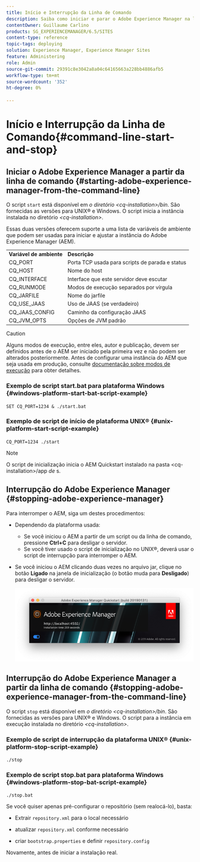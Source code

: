 ```yaml
---
title: Início e Interrupção da Linha de Comando
description: Saiba como iniciar e parar o Adobe Experience Manager na linha de comando.
contentOwner: Guillaume Carlino
products: SG_EXPERIENCEMANAGER/6.5/SITES
content-type: reference
topic-tags: deploying
solution: Experience Manager, Experience Manager Sites
feature: Administering
role: Admin
source-git-commit: 29391c8e3042a8a04c64165663a228bb4886afb5
workflow-type: tm+mt
source-wordcount: '352'
ht-degree: 0%

---
```


# Início e Interrupção da Linha de Comando{#command-line-start-and-stop}

## Iniciar o Adobe Experience Manager a partir da linha de comando {#starting-adobe-experience-manager-from-the-command-line}

O script `start` está disponível em *o diretório &lt;cq-installation>/bin*. São fornecidas as versões para UNIX® e Windows. O script inicia a instância instalada no diretório *&lt;cq-installation>*.

Essas duas versões oferecem suporte a uma lista de variáveis de ambiente que podem ser usadas para iniciar e ajustar a instância do Adobe Experience Manager (AEM).

<table>
 <tbody>
  <tr>
   <td><strong>Variável de ambiente </strong></td>
   <td><strong>Descrição </strong></td>
  </tr>
  <tr>
   <td>CQ_PORT</td>
   <td>Porta TCP usada para scripts de parada e status<br /> </td>
  </tr>
  <tr>
   <td>CQ_HOST</td>
   <td>Nome do host<br /> </td>
  </tr>
  <tr>
   <td>CQ_INTERFACE</td>
   <td>Interface que este servidor deve escutar<br /> </td>
  </tr>
  <tr>
   <td>CQ_RUNMODE</td>
   <td>Modos de execução separados por vírgula<br /> </td>
  </tr>
  <tr>
   <td>CQ_JARFILE</td>
   <td>Nome do jarfile<br /> </td>
  </tr>
  <tr>
   <td>CQ_USE_JAAS</td>
   <td>Uso de JAAS (se verdadeiro)<br /> </td>
  </tr>
  <tr>
   <td>CQ_JAAS_CONFIG</td>
   <td>Caminho da configuração JAAS<br /> </td>
  </tr>
  <tr>
   <td>CQ_JVM_OPTS</td>
   <td>Opções de JVM padrão<br /> </td>
  </tr>
 </tbody>
</table>

>[!CAUTION]
>
>Alguns modos de execução, entre eles, autor e publicação, devem ser definidos antes de o AEM ser iniciado pela primeira vez e não podem ser alterados posteriormente. Antes de configurar uma instância do AEM que seja usada em produção, consulte [documentação sobre modos de execução](/help/sites-deploying/configure-runmodes.md) para obter detalhes.

### Exemplo de script start.bat para plataforma Windows {#windows-platform-start-bat-script-example}

```shell
SET CQ_PORT=1234 & ./start.bat
```

### Exemplo de script de início de plataforma UNIX® {#unix-platform-start-script-example}

```shell
CQ_PORT=1234 ./start
```

>[!NOTE]
>
>O script de inicialização inicia o AEM Quickstart instalado na pasta &lt;cq-installation>/app *de* s.

## Interrupção do Adobe Experience Manager {#stopping-adobe-experience-manager}

Para interromper o AEM, siga um destes procedimentos:

* Dependendo da plataforma usada:

   * Se você iniciou o AEM a partir de um script ou da linha de comando, pressione **Ctrl+C** para desligar o servidor.
   * Se você tiver usado o script de inicialização no UNIX®, deverá usar o script de interrupção para interromper o AEM.

* Se você iniciou o AEM clicando duas vezes no arquivo jar, clique no botão **Ligado** na janela de inicialização (o botão muda para **Desligado**) para desligar o servidor.

  ![chlimage_1-63](assets/chlimage_1-63.png)

## Interrupção do Adobe Experience Manager a partir da linha de comando {#stopping-adobe-experience-manager-from-the-command-line}

O script `stop` está disponível em *o diretório &lt;cq-installation>/bin*. São fornecidas as versões para UNIX® e Windows. O script para a instância em execução instalada no diretório *&lt;cq-installation>*.

### Exemplo de script de interrupção da plataforma UNIX® {#unix-platform-stop-script-example}

```shell
./stop
```

### Exemplo de script stop.bat para plataforma Windows {#windows-platform-stop-bat-script-example}

```shell
./stop.bat
```

Se você quiser apenas pré-configurar o repositório (sem realocá-lo), basta:

* Extrair `repository.xml` para o local necessário

* atualizar `repository.xml` conforme necessário

* criar `bootstrap.properties` e definir `repository.config`

Novamente, antes de iniciar a instalação real.

